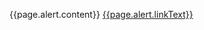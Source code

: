 
<div class="usa-alert usa-alert--{{page.alert.type}} usa-alert--no-icon">
  <div class="usa-alert__body">
    <p class="usa-alert__text">
      {{page.alert.content}}
      <a class="usa-link" href="{{page.alert.link}}">{{page.alert.linkText}}</a>
    </p>
  </div>
</div>